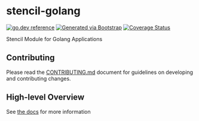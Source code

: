 # stencil-golang
[![go.dev reference](https://img.shields.io/badge/go.dev-reference-007d9c?logo=go&logoColor=white)](https://engdocs.outreach.cloud/github.com/getoutreach/stencil-golang)
[![Generated via Bootstrap](https://img.shields.io/badge/Outreach-Bootstrap-%235951ff)](https://github.com/getoutreach/bootstrap)
[![Coverage Status](https://coveralls.io/repos/github/getoutreach/stencil-golang/badge.svg?branch=main)](https://coveralls.io/github//getoutreach/stencil-golang?branch=main)
<!-- <<Stencil::Block(extraBadges)>> -->

<!-- <</Stencil::Block>> -->

Stencil Module for Golang Applications

## Contributing

Please read the [CONTRIBUTING.md](CONTRIBUTING.md) document for guidelines on developing and contributing changes.

## High-level Overview

<!-- <<Stencil::Block(overview)>> -->

See [the docs](./docs/intro.md) for more information

<!-- <</Stencil::Block>> -->
